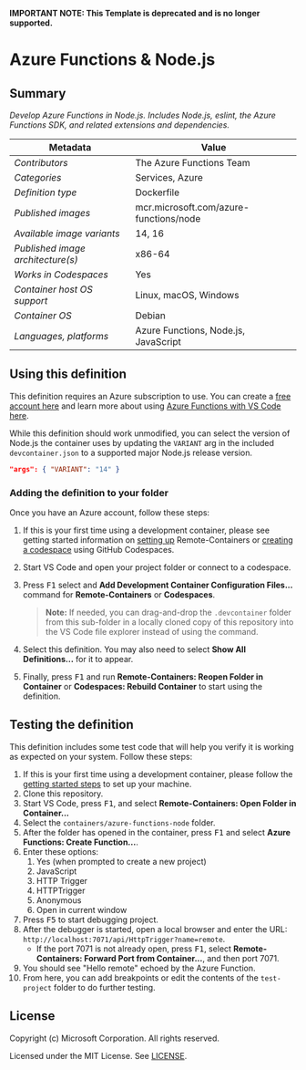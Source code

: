 **IMPORTANT NOTE: This Template is deprecated and is no longer supported.**

# Azure Functions & Node.js

## Summary

_Develop Azure Functions in Node.js. Includes Node.js, eslint, the Azure
Functions SDK, and related extensions and dependencies._

| Metadata                          | Value                                  |
| --------------------------------- | -------------------------------------- |
| _Contributors_                    | The Azure Functions Team               |
| _Categories_                      | Services, Azure                        |
| _Definition type_                 | Dockerfile                             |
| _Published images_                | mcr.microsoft.com/azure-functions/node |
| _Available image variants_        | 14, 16                                 |
| _Published image architecture(s)_ | x86-64                                 |
| _Works in Codespaces_             | Yes                                    |
| _Container host OS support_       | Linux, macOS, Windows                  |
| _Container OS_                    | Debian                                 |
| _Languages, platforms_            | Azure Functions, Node.js, JavaScript   |

## Using this definition

This definition requires an Azure subscription to use. You can create a
[free account here](https://azure.microsoft.com/en-us/free/serverless/) and
learn more about using
[Azure Functions with VS Code here](https://docs.microsoft.com/en-us/azure/azure-functions/functions-create-first-function-vs-code).

While this definition should work unmodified, you can select the version of
Node.js the container uses by updating the `VARIANT` arg in the included
`devcontainer.json` to a supported major Node.js release version.

```json
"args": { "VARIANT": "14" }
```

### Adding the definition to your folder

Once you have an Azure account, follow these steps:

1. If this is your first time using a development container, please see getting
   started information on
   [setting up](https://aka.ms/vscode-remote/containers/getting-started)
   Remote-Containers or
   [creating a codespace](https://aka.ms/ghcs-open-codespace) using GitHub
   Codespaces.

2. Start VS Code and open your project folder or connect to a codespace.

3. Press <kbd>F1</kbd> select and **Add Development Container Configuration
   Files...** command for **Remote-Containers** or **Codespaces**.

    > **Note:** If needed, you can drag-and-drop the `.devcontainer` folder from
    > this sub-folder in a locally cloned copy of this repository into the VS
    > Code file explorer instead of using the command.

4. Select this definition. You may also need to select **Show All
   Definitions...** for it to appear.

5. Finally, press <kbd>F1</kbd> and run **Remote-Containers: Reopen Folder in
   Container** or **Codespaces: Rebuild Container** to start using the
   definition.

## Testing the definition

This definition includes some test code that will help you verify it is working
as expected on your system. Follow these steps:

1. If this is your first time using a development container, please follow the
   [getting started steps](https://aka.ms/vscode-remote/containers/getting-started)
   to set up your machine.
2. Clone this repository.
3. Start VS Code, press <kbd>F1</kbd>, and select **Remote-Containers: Open
   Folder in Container...**
4. Select the `containers/azure-functions-node` folder.
5. After the folder has opened in the container, press <kbd>F1</kbd> and select
   **Azure Functions: Create Function...**.
6. Enter these options:
    1. Yes (when prompted to create a new project)
    2. JavaScript
    3. HTTP Trigger
    4. HTTPTrigger
    5. Anonymous
    6. Open in current window
7. Press <kbd>F5</kbd> to start debugging project.
8. After the debugger is started, open a local browser and enter the URL:
   `http://localhost:7071/api/HttpTrigger?name=remote`.
    - If the port 7071 is not already open, press <kbd>F1</kbd>, select
      **Remote-Containers: Forward Port from Container...**, and then port 7071.
9. You should see "Hello remote" echoed by the Azure Function.
10. From here, you can add breakpoints or edit the contents of the
    `test-project` folder to do further testing.

## License

Copyright (c) Microsoft Corporation. All rights reserved.

Licensed under the MIT License. See
[LICENSE](https://github.com/microsoft/vscode-dev-containers/blob/main/LICENSE).
